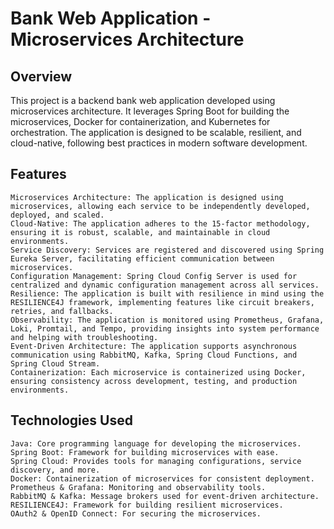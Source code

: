 
# Bank Web Application - Microservices Architecture
## Overview

This project is a backend bank web application developed using microservices architecture. It leverages Spring Boot for building the microservices, Docker for containerization, and Kubernetes for orchestration. The application is designed to be scalable, resilient, and cloud-native, following best practices in modern software development.

## Features

    Microservices Architecture: The application is designed using microservices, allowing each service to be independently developed, deployed, and scaled.
    Cloud-Native: The application adheres to the 15-factor methodology, ensuring it is robust, scalable, and maintainable in cloud environments.
    Service Discovery: Services are registered and discovered using Spring Eureka Server, facilitating efficient communication between microservices.
    Configuration Management: Spring Cloud Config Server is used for centralized and dynamic configuration management across all services.
    Resilience: The application is built with resilience in mind using the RESILIENCE4J framework, implementing features like circuit breakers, retries, and fallbacks.
    Observability: The application is monitored using Prometheus, Grafana, Loki, Promtail, and Tempo, providing insights into system performance and helping with troubleshooting.
    Event-Driven Architecture: The application supports asynchronous communication using RabbitMQ, Kafka, Spring Cloud Functions, and Spring Cloud Stream.
    Containerization: Each microservice is containerized using Docker, ensuring consistency across development, testing, and production environments.

## Technologies Used

    Java: Core programming language for developing the microservices.
    Spring Boot: Framework for building microservices with ease.
    Spring Cloud: Provides tools for managing configurations, service discovery, and more.
    Docker: Containerization of microservices for consistent deployment.
    Prometheus & Grafana: Monitoring and observability tools.
    RabbitMQ & Kafka: Message brokers used for event-driven architecture.
    RESILIENCE4J: Framework for building resilient microservices.
    OAuth2 & OpenID Connect: For securing the microservices.
